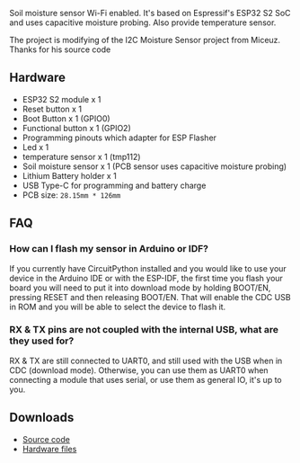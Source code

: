 Soil moisture sensor Wi-Fi enabled. It's based on Espressif's ESP32 S2 SoC and uses capacitive moisture probing. Also provide temperature sensor.

The project is modifying of the I2C Moisture Sensor project from Miceuz. Thanks for his source code

## Hardware ##

* ESP32 S2 module x 1
* Reset button x 1
* Boot Button x 1 (GPIO0)
* Functional button x 1 (GPIO2)
* Programming pinouts which adapter for ESP Flasher
* Led x 1
* temperature sensor x 1 (tmp112)
* Soil moisture sensor x 1 (PCB sensor uses capacitive moisture probing)
* Lithium Battery holder x 1
* USB Type-C for programming and battery charge
* PCB size: `28.15mm * 126mm`

## FAQ ##

### How can I flash my sensor in Arduino or IDF? ###

If you currently have CircuitPython installed and you would like to use your device in the Arduino IDE or with the ESP-IDF, the first time you flash your board you will need to put it into download mode by holding BOOT/EN, pressing RESET and then releasing BOOT/EN. That will enable the CDC USB in ROM and you will be able to select the device to flash it.

### RX & TX pins are not coupled with the internal USB, what are they used for? ###

RX & TX are still connected to UART0, and still used with the USB when in CDC (download mode). Otherwise, you can use them as UART0 when connecting a module that uses serial, or use them as general IO, it's up to you.

## Downloads ##

* [Source code](https://github.com/volca/esp-soil)
* [Hardware files](https://github.com/AprilBrother/ab-hardware/tree/master/april-soil-moisture-sensor)
